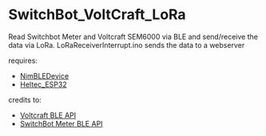 # SwitchBot_VoltCraft_LoRa
Read Switchbot Meter and Voltcraft SEM6000 via BLE and send/receive the data via LoRa. 
LoRaReceiverInterrupt.ino sends the data to a webserver

requires:
 - [NimBLEDevice](https://www.arduino.cc/reference/en/libraries/nimble-arduino/)
 - [Heltec_ESP32](https://github.com/HelTecAutomation/Heltec_ESP32)

credits to: 
 - [Voltcraft BLE API](https://github.com/Heckie75/voltcraft-sem-6000/blob/master/API.md)
 - [SwitchBot Meter BLE API](https://github.com/OpenWonderLabs/SwitchBotAPI-BLE/blob/latest/devicetypes/meter.md)
 